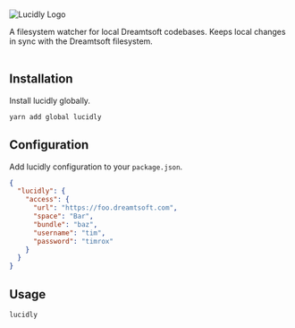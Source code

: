 </br>

![Lucidly Logo](https://i.imgur.com/V1AGT6x.png)

A filesystem watcher for local Dreamtsoft codebases. Keeps local changes in sync with the Dreamtsoft filesystem.
</br>
</br>

## Installation

Install lucidly globally.

```sh
yarn add global lucidly
```

## Configuration

Add lucidly configuration to your `package.json`.

```json
{
  "lucidly": {
    "access": {
      "url": "https://foo.dreamtsoft.com",
      "space": "Bar",
      "bundle": "baz",
      "username": "tim",
      "password": "timrox"
    }
  }
}
```

## Usage

```sh
lucidly
```

